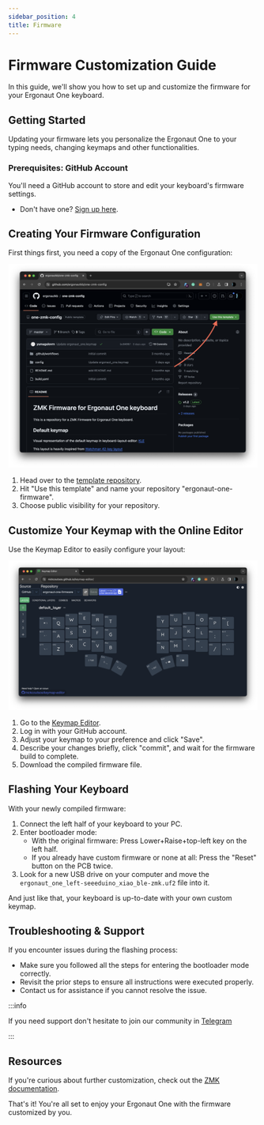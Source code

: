 ```yaml
---
sidebar_position: 4
title: Firmware
---
```


# Firmware Customization Guide

In this guide, we'll show you how to set up and customize the firmware for your Ergonaut One keyboard.

## Getting Started

Updating your firmware lets you personalize the Ergonaut One to your typing needs, changing keymaps and other functionalities.

### Prerequisites: GitHub Account

You'll need a GitHub account to store and edit your keyboard's firmware settings.

- Don't have one? [Sign up here](https://github.com/join).

## Creating Your Firmware Configuration

First things first, you need a copy of the Ergonaut One configuration:

![](repo_template.png)

1. Head over to the [template repository](https://github.com/ergonautkb/one-zmk-config).
2. Hit "Use this template" and name your repository "ergonaut-one-firmware".
3. Choose public visibility for your repository.

## Customize Your Keymap with the Online Editor

Use the Keymap Editor to easily configure your layout:

![](keymap_editor.png)

1. Go to the [Keymap Editor](https://nickcoutsos.github.io/keymap-editor/).
2. Log in with your GitHub account.
3. Adjust your keymap to your preference and click "Save".
4. Describe your changes briefly, click "commit", and wait for the firmware build to complete.
5. Download the compiled firmware file.

## Flashing Your Keyboard

With your newly compiled firmware:

1. Connect the left half of your keyboard to your PC.
2. Enter bootloader mode:
   - With the original firmware: Press Lower+Raise+top-left key on the left half.
   - If you already have custom firmware or none at all: Press the "Reset" button on the PCB twice.
3. Look for a new USB drive on your computer and move the `ergonaut_one_left-seeeduino_xiao_ble-zmk.uf2` file into it.

And just like that, your keyboard is up-to-date with your own custom keymap.

## Troubleshooting & Support

If you encounter issues during the flashing process:

- Make sure you followed all the steps for entering the bootloader mode correctly.
- Revisit the prior steps to ensure all instructions were executed properly.
- Contact us for assistance if you cannot resolve the issue.

:::info

If you need support don't hesitate to join our community in [Telegram](https://ergonautkb.t.me/)

:::

## Resources

If you're curious about further customization, check out the [ZMK documentation](https://zmk.dev/docs).

That's it! You're all set to enjoy your Ergonaut One with the firmware customized by you.
